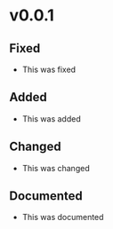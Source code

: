 # v0.0.1

## Fixed

- This was fixed

## Added

- This was added

## Changed

- This was changed

## Documented

- This was documented

